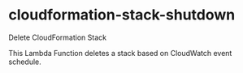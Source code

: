 # cloudformation-stack-shutdown
Delete CloudFormation Stack

This Lambda Function deletes a stack based on CloudWatch event schedule.
